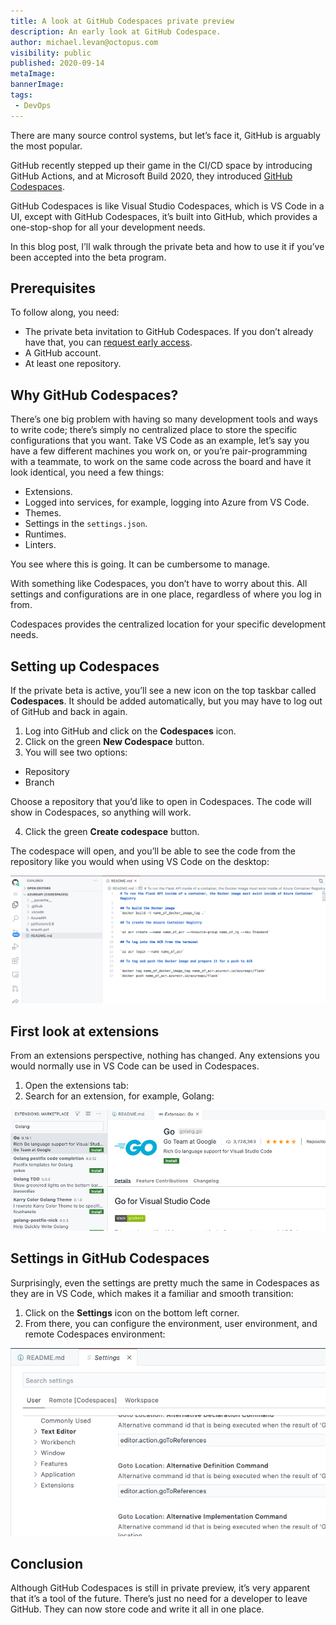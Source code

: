 ```yaml
---
title: A look at GitHub Codespaces private preview
description: An early look at GitHub Codespace.
author: michael.levan@octopus.com
visibility: public
published: 2020-09-14
metaImage:
bannerImage:
tags:
 - DevOps
---
```


There are many source control systems, but let’s face it, GitHub is arguably the most popular.

GitHub recently stepped up their game in the CI/CD space by introducing GitHub Actions, and at Microsoft Build 2020, they introduced [GitHub Codespaces](https://github.com/features/codespaces).

GitHub Codespaces is like Visual Studio Codespaces, which is VS Code in a UI, except with GitHub Codespaces, it’s built into GitHub, which provides a one-stop-shop for all your development needs.

In this blog post, I’ll walk through the private beta and how to use it if you’ve been accepted into the beta program.

## Prerequisites

To follow along, you need:

- The private beta invitation to GitHub Codespaces. If you don’t already have that, you can [request early access](https://github.com/features/codespaces).
- A GitHub account.
- At least one repository.

## Why GitHub Codespaces?

There’s one big problem with having so many development tools and ways to write code; there’s simply no centralized place to store the specific configurations that you want. Take VS Code as an example, let’s say you have a few different machines you work on, or you’re pair-programming with a teammate, to work on the same code across the board and have it look identical, you need a few things:

- Extensions.
- Logged into services, for example, logging into Azure from VS Code.
- Themes.
- Settings in the `settings.json`.
- Runtimes.
- Linters.

You see where this is going. It can be cumbersome to manage.

With something like Codespaces, you don’t have to worry about this. All settings and configurations are in one place, regardless of where you log in from.

Codespaces provides the centralized location for your specific development needs.

## Setting up Codespaces

If the private beta is active, you’ll see a new icon on the top taskbar called **Codespaces**. It should be added automatically, but you may have to log out of GitHub and back in again.

1. Log into GitHub and click on the **Codespaces** icon.
2. Click on the green **New Codespace** button.
3. You will see two options:

- Repository
- Branch

Choose a repository that you’d like to open in Codespaces. The code will show in Codespaces, so anything will work.

4. Click the green **Create codespace** button.

The codespace will open, and you’ll be able to see the code from the repository like you would when using VS Code on the desktop:

![Am open repository in Codespaces](images/2.png)

## First look at extensions

From an extensions perspective, nothing has changed. Any extensions you would normally use in VS Code can be used in Codespaces.

1. Open the extensions tab:
2. Search for an extension, for example, Golang:

![Go extensions in Codespaces](images/4.png)

## Settings in GitHub Codespaces

Surprisingly, even the settings are pretty much the same in Codespaces as they are in VS Code, which makes it a familiar and smooth transition:

1. Click on the **Settings** icon on the bottom left corner.
2. From there, you can configure the environment, user environment, and remote Codespaces environment:

![Codespace settings](images/6.png)

## Conclusion

Although GitHub Codespaces is still in private preview, it’s very apparent that it’s a tool of the future. There’s just no need for a developer to leave GitHub. They can now store code and write it all in one place.
